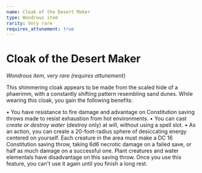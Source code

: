 ```yaml
---
name: Cloak of the Desert Maker
type: Wondrous item
rarity: Very rare
requires_attunement: true
---
```


# Cloak of the Desert Maker

*Wondrous item, very rare (requires attunement)*

This shimmering cloak appears to be made from the scaled hide of a phaerimm, with a constantly shifting pattern resembling sand dunes. While wearing this cloak, you gain the following benefits:

• You have resistance to fire damage and advantage on Constitution saving throws made to resist exhaustion from hot environments.
• You can cast *create or destroy water* (destroy only) at will, without using a spell slot.
• As an action, you can create a 20-foot-radius sphere of desiccating energy centered on yourself. Each creature in the area must make a DC 16 Constitution saving throw, taking 6d6 necrotic damage on a failed save, or half as much damage on a successful one. Plant creatures and water elementals have disadvantage on this saving throw. Once you use this feature, you can't use it again until you finish a long rest.

